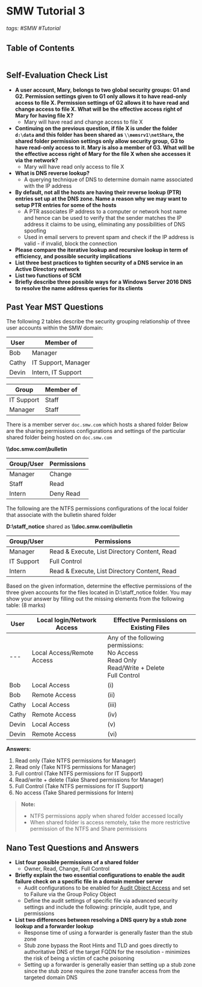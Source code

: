 # SMW Tutorial 3

###### tags: #SMW #Tutorial 

## Table of Contents
```toc
```

## Self-Evaluation Check List
- **A user account, Mary, belongs to two global security groups: G1 and G2. Permission settings given to G1 only allows it to have read-only access to file X. Permission settings of G2 allows it to have read and change access to file X. What will be the effective access right of Mary for having file X?**
	- Mary will have read and change access to file X
- **Continuing on the previous question, if file X is under the folder `d:\data` and this folder has been shared as `\\memsrv1\netShare`, the shared folder permission settings only allow security group, G3 to have read-only access to it. Mary is also a member of G3. What will be the effective access right of Mary for the file X when she accesses it via the network?**
	- Mary will have read only access to file X
- **What is DNS reverse lookup?**
	- A querying technique of DNS to determine domain name associated with the IP address
- **By default, not all the hosts are having their reverse lookup (PTR) entries set up at the DNS zone. Name a reason why we may want to setup PTR entries for some of the hosts**
	- A PTR associates IP address to a computer or network host name and hence can be used to verify that the sender matches the IP address it claims to be using, eliminating any possibilities of DNS spoofing
	- Used in email servers to prevent spam and check if the IP address is valid - if invalid, block the connection
- **Please compare the iterative lookup and recursive lookup in term of efficiency, and possible security implications**
- **List three best practices to tighten security of a DNS service in an Active Directory network**
- **List two functions of SCM**
- **Briefly describe three possible ways for a Windows Server 2016 DNS to resolve the name address queries for its clients**

## Past Year MST Questions
The following 2 tables describe the security grouping relationship of three user accounts within the SMW domain:

| User  | Member of           |
| ----- | ------------------- |
| Bob   | Manager             |
| Cathy | IT Support, Manager |
| Devin | Intern, IT Support          |

| Group      | Member of |
| ---------- | --------- |
| IT Support | Staff     |
| Manager    | Staff     |

There is a member server `doc.smw.com` which hosts a shared folder
Below are the sharing permissions configurations and settings of the particular shared folder being hosted on `doc.smw.com`

**\\\\doc.smw.com\\bulletin**

| Group/User | Permissions |
| ---------- | ----------- |
| Manager    | Change      |
| Staff      | Read        |
| Intern     | Deny Read   |

The following are the NTFS permissions configurations of the local folder that associate with the bulletin shared folder

**D:\\staff_notice** shared as **\\\\doc.smw.com\\bulletin**

| Group/User | Permissions                                  |
| ---------- | -------------------------------------------- |
| Manager    | Read & Execute, List Directory Content, Read |
| IT Support | Full Control                                 |
| Intern     | Read & Execute, List Directory Content, Read |

Based on the given information, determine the effective permissions of the three given accounts for the files located in D:\\staff_notice folder. You may show your answer by filling out the missing elements from the following table: (8 marks)

| User  | Local login/Network Access | Effective Permissions on Existing Files                                                            |
| ----- | -------------------------- | -------------------------------------------------------------------------------------------------- |
| ---   | Local Access/Remote Access | Any of the following permissions:<br>No Access<br>Read Only<br>Read/Write + Delete<br>Full Control |
| Bob   | Local Access               | (i)                                                                                                |
| Bob   | Remote Access              | (ii)                                                                                               |
| Cathy | Local Access               | (iii)                                                                                              |
| Cathy | Remote Access              | (iv)                                                                                               |
| Devin | Local Access               | (v)                                                                                                |
| Devin | Remote Access              | (vi)                                                                                                   |

**Answers:**
1. Read only (Take NTFS permissions for Manager)
2. Read only (Take NTFS permissions for Manager)
3. Full control (Take NTFS permissions for IT Support)
4. Read/write + delete (Take Shared permissions for Manager)
5. Full Control (Take NTFS permissions for IT Support)
6. No access (Take Shared permissions for Intern)

> **Note:**
> - NTFS permissions apply when shared folder accessed locally
> - When shared folder is access remotely, take the more restrictive permission of the NTFS and Share permissions

## Nano Test Questions and Answers
- **List four possible permissions of a shared folder**
	- Owner, Read, Change, Full Control
- **Briefly explain the two essential configurations to enable the audit failure check on a specific file in a domain member server**
	- Audit configurations to be enabled for <u>Audit Object Access</u> and set to Failure via the Group Policy Object
	- Define the audit settings of specific file via advanced security settings and include the following: principle, audit type, and permissions
- **List two differences between resolving a DNS query by a stub zone lookup and a forwarder lookup**
	- Response time of using a forwarder is generally faster than the stub zone
	- Stub zone bypass the Root Hints and TLD and goes directly to authoritative DNS of the target FQDN for the resolution - minimizes the risk of being a victim of cache poisoning
	- Setting up a forwarder is generally easier than setting up a stub zone since the stub zone requires the zone transfer access from the targeted domain DNS
